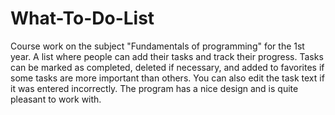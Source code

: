# What-To-Do-List
Course work on the subject "Fundamentals of programming" for the 1st year.
A list where people can add their tasks and track their progress. Tasks can be marked as completed, deleted if necessary, and added to favorites if some tasks are more important than others. You can also edit the task text if it was entered incorrectly. The program has a nice design and is quite pleasant to work with.
